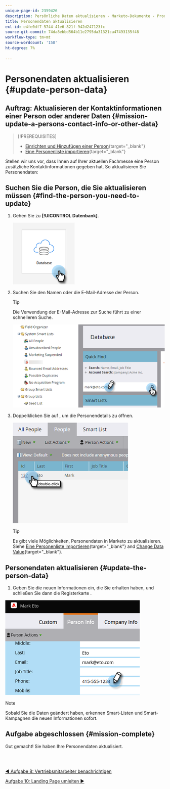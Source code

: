 ```yaml
---
unique-page-id: 2359426
description: Persönliche Daten aktualisieren - Marketo-Dokumente - Produktdokumentation
title: Personendaten aktualisieren
exl-id: e4fe0df7-5744-41e6-821f-942d247123fc
source-git-commit: 74da8ebbd564b11e2795da31321ca47493135f48
workflow-type: tm+mt
source-wordcount: '158'
ht-degree: 7%

---
```


# Personendaten aktualisieren {#update-person-data}

## Auftrag: Aktualisieren der Kontaktinformationen einer Person oder anderer Daten {#mission-update-a-persons-contact-info-or-other-data}

>[!PREREQUISITES]
>
>* [Einrichten und Hinzufügen einer Person](/help/marketo/getting-started/quick-wins/get-set-up-and-add-a-person.md){target="_blank"}
>* [Eine Personenliste importieren](/help/marketo/getting-started/quick-wins/import-a-list-of-people.md){target="_blank"}


Stellen wir uns vor, dass Ihnen auf Ihrer aktuellen Fachmesse eine Person zusätzliche Kontaktinformationen gegeben hat. So aktualisieren Sie Personendaten:

## Suchen Sie die Person, die Sie aktualisieren müssen {#find-the-person-you-need-to-update}

1. Gehen Sie zu **[!UICONTROL Datenbank]**.

   ![](assets/update-person-data-1.png)

1. Suchen Sie den Namen oder die E-Mail-Adresse der Person.

   >[!TIP]
   >
   >Die Verwendung der E-Mail-Adresse zur Suche führt zu einer schnelleren Suche.

   ![](assets/update-person-data-2.png)

1. Doppelklicken Sie auf , um die Personendetails zu öffnen.

   ![](assets/update-person-data-3.png)

   >[!TIP]
   >
   >Es gibt viele Möglichkeiten, Personendaten in Marketo zu aktualisieren. Siehe [Eine Personenliste importieren](/help/marketo/getting-started/quick-wins/import-a-list-of-people.md){target="_blank"} and [Change Data Value](/help/marketo/product-docs/core-marketo-concepts/smart-campaigns/flow-actions/change-data-value.md){target="_blank"}.

## Personendaten aktualisieren {#update-the-person-data}

1. Geben Sie die neuen Informationen ein, die Sie erhalten haben, und schließen Sie dann die Registerkarte .

![](assets/update-person-data-4.png)

>[!NOTE]
>
>Sobald Sie die Daten geändert haben, erkennen Smart-Listen und Smart-Kampagnen die neuen Informationen sofort.

## Aufgabe abgeschlossen {#mission-complete}

Gut gemacht! Sie haben Ihre Personendaten aktualisiert.

<br> 

[◄ Aufgabe 8: Vertriebsmitarbeiter benachrichtigen](/help/marketo/getting-started/quick-wins/alert-the-sales-rep.md)

[Aufgabe 10: Landing Page umleiten ►](/help/marketo/getting-started/quick-wins/redirect-a-landing-page.md)
